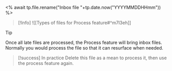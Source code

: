 <% await tp.file.rename("Inbox file "+tp.date.now("YYYYMMDDHHmm")) %>

> [!Info]
> ![[Types of files for Process feature#^m7l3eh]]

> [!tip]
> Once all late files are processed, the Process feature will bring inbox files. Normally you would process the file so that it can resurface when needed. 

> [!success] In practice
> Delete this file as a mean to process it, then use the process feature again.

